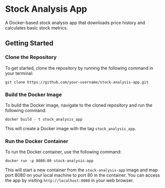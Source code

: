# Stock Analysis App

A Docker-based stock analysis app that downloads price history and calculates basic stock metrics.

## Getting Started

### Clone the Repository

To get started, clone the repository by running the following command in your terminal:

```
git clone https://github.com/your-username/stock-analysis-app.git
```

### Build the Docker Image

To build the Docker image, navigate to the cloned repository and run the following command:

```
docker build - t stock_analysis_app
```

This will create a Docker image with the tag `stock_analysis_app`.

### Run the Docker Container

To run the Docker container, use the following command:

```
docker run -p 8080:80 stock-analysis-app
```
This will start a new container from the `stock-analysis-app` image and map port 8080 on your local machine to port 80 in the container. You can access the app by visiting `http://localhost:8080` in your web browser.

